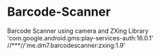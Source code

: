 # Barcode-Scanner
Barcode Scanner using camera and ZXing Library  
      'com.google.android.gms:play-services-auth:16.0.1'
      //***//'me.dm7.barcodescanner:zxing:1.9'
 
